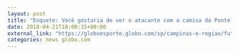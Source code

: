 ```yaml
---
layout: post
title: "Enquete: Você gostaria de ver o atacante com a camisa da Ponte?"
date: 2018-04-21T18:00:15+00:00
external_link: "https://globoesporte.globo.com/sp/campinas-e-regiao/futebol/times/ponte-preta/votacao/pontepretano-voce-gostaria-de-ver-luis-fabiano-com-a-camisa-da-ponte-na-serie-b-c445f578-e347-471f-b40e-e8bcbb313256.ghtml"
categories: news globo.com
---
```

